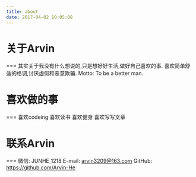 ```yaml
---
title: about
date: 2017-04-02 10:05:08
---
```

# 关于Arvin
===
其实关于我没有什么想说的,只是想好好生活,做好自己喜欢的事.
喜欢简单舒适的格调,讨厌虚假和恶意欺骗.
Motto: To be a better man.

# 喜欢做的事
===
喜欢codeing
喜欢读书
喜欢健身
喜欢写写文章

# 联系Arvin
===
微信: JUNHE_1218
E-mail: arvin3209@163.com
GitHub: https://github.com/Arvin-He
